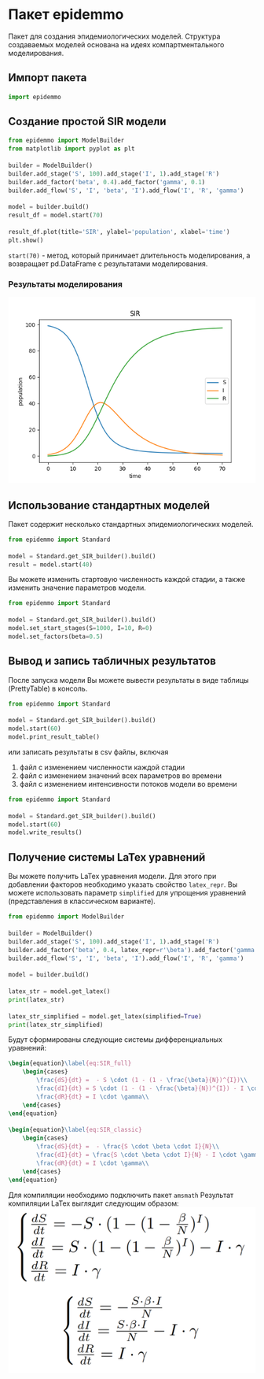 # Пакет epidemmo

Пакет для создания эпидемиологических моделей.
Структура создаваемых моделей основана на идеях компартментального моделирования.


## Импорт пакета

```python
import epidemmo
```

## Создание простой SIR модели

```python
from epidemmo import ModelBuilder
from matplotlib import pyplot as plt

builder = ModelBuilder()
builder.add_stage('S', 100).add_stage('I', 1).add_stage('R')
builder.add_factor('beta', 0.4).add_factor('gamma', 0.1)
builder.add_flow('S', 'I', 'beta', 'I').add_flow('I', 'R', 'gamma')

model = builder.build()
result_df = model.start(70)

result_df.plot(title='SIR', ylabel='population', xlabel='time')
plt.show()
```

`start(70)` - метод, который принимает длительность моделирования, а возвращает pd.DataFrame с результатами моделирования.


### Результаты моделирования

![sir example](https://raw.githubusercontent.com/Paul-NP/EpidemicModel/master/documentation/images/sir_example.png)

## Использование стандартных моделей

Пакет содержит несколько стандартных эпидемиологических моделей.

```python
from epidemmo import Standard

model = Standard.get_SIR_builder().build()
result = model.start(40)
```
Вы можете изменить стартовую численность каждой стадии, а также изменить значение параметров модели.

```python
from epidemmo import Standard

model = Standard.get_SIR_builder().build()
model.set_start_stages(S=1000, I=10, R=0)
model.set_factors(beta=0.5)
```

## Вывод и запись табличных результатов

После запуска модели Вы можете вывести результаты в виде таблицы (PrettyTable) в консоль.

```python
from epidemmo import Standard

model = Standard.get_SIR_builder().build()
model.start(60)
model.print_result_table()
```
или записать результаты в csv файлы, включая
1. файл с изменением численности каждой стадии
2. файл с изменением значений всех параметров во времени
3. файл с изменением интенсивности потоков модели во времени

```python
from epidemmo import Standard

model = Standard.get_SIR_builder().build()
model.start(60)
model.write_results()
```

## Получение системы LaTex уравнений 

Вы можете получить LaTex уравнения модели.
Для этого при добавлении факторов необходимо указать свойство `latex_repr`.
Вы можете использовать параметр `simplified` для упрощения уравнений (представления в классическом варианте).

```python
from epidemmo import ModelBuilder

builder = ModelBuilder()
builder.add_stage('S', 100).add_stage('I', 1).add_stage('R')
builder.add_factor('beta', 0.4, latex_repr=r'\beta').add_factor('gamma', 0.1, latex_repr=r'\gamma')
builder.add_flow('S', 'I', 'beta', 'I').add_flow('I', 'R', 'gamma')

model = builder.build()

latex_str = model.get_latex()
print(latex_str)

latex_str_simplified = model.get_latex(simplified=True)
print(latex_str_simplified)
```
Будут сформированы следующие системы дифференциальных уравнений:

```latex
\begin{equation}\label{eq:SIR_full}
    \begin{cases}
        \frac{dS}{dt} =  - S \cdot (1 - (1 - \frac{\beta}{N})^{I})\\
        \frac{dI}{dt} = S \cdot (1 - (1 - \frac{\beta}{N})^{I}) - I \cdot \gamma\\
        \frac{dR}{dt} = I \cdot \gamma\\
    \end{cases}
\end{equation}

\begin{equation}\label{eq:SIR_classic}
    \begin{cases}
        \frac{dS}{dt} =  - \frac{S \cdot \beta \cdot I}{N}\\
        \frac{dI}{dt} = \frac{S \cdot \beta \cdot I}{N} - I \cdot \gamma\\
        \frac{dR}{dt} = I \cdot \gamma\\
    \end{cases}
\end{equation}
``` 
Для компиляции необходимо подключить пакет `amsmath` 
Результат компиляции LaTex выглядит следующим образом:
![equation example](https://raw.githubusercontent.com/Paul-NP/EpidemicModel/master/documentation/images/equations_example.png)